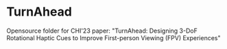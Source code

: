 # TurnAhead
Opensource folder for CHI'23 paper: "TurnAhead: Designing 3-DoF Rotational Haptic Cues to Improve First-person Viewing (FPV) Experiences"
